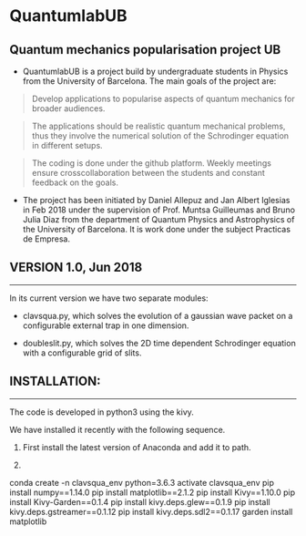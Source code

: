 # QuantumlabUB
## Quantum mechanics popularisation project UB

* QuantumlabUB is a project build by undergraduate students in 
Physics from the University of Barcelona. The main goals of the 
project are:

> Develop applications to popularise aspects of quantum 
mechanics for broader audiences. 

> The applications should be realistic quantum mechanical problems, thus 
they involve the numerical solution of the Schrodinger equation in 
different setups. 

> The coding is done under the github platform. Weekly meetings ensure crosscollaboration between the students and constant feedback on the goals. 


* The project has been initiated by Daniel Allepuz and Jan Albert Iglesias 
in Feb 2018 under the supervision of Prof. Muntsa Guilleumas and 
Bruno Julia Diaz from the department of Quantum Physics and Astrophysics 
of the University of Barcelona. It is work done under the subject Practicas 
de Empresa. 

## VERSION 1.0, Jun 2018
---------------------

In its current version we have two separate modules:

- clavsqua.py, which solves the evolution of a gaussian wave packet on a configurable external trap in one dimension. 

- doubleslit.py, which solves the 2D time dependent Schrodinger equation with 
a configurable grid of slits. 



## INSTALLATION:
---------------------

The code is developed in python3 using the kivy.  

We have installed it recently with the following sequence.

1) First install the latest version of Anaconda and add it to path.

2) 
conda create -n clavsqua_env python=3.6.3
activate clavsqua_env
pip install numpy==1.14.0
pip install matplotlib==2.1.2
pip install Kivy==1.10.0
pip install Kivy-Garden==0.1.4
pip install kivy.deps.glew==0.1.9
pip install kivy.deps.gstreamer==0.1.12
pip install kivy.deps.sdl2==0.1.17
garden install matplotlib
